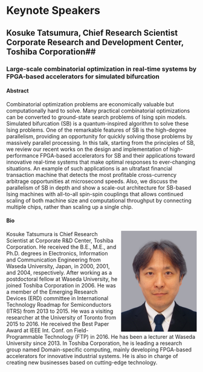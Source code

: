 # Keynote Speakers

## Kosuke Tatsumura, Chief Research Scientist Corporate Research and Development Center, Toshiba Corporation##

### Large-scale combinatorial optimization in real-time systems by FPGA-based accelerators for simulated bifurcation


#### Abstract

Combinatorial optimization problems are economically valuable but computationally hard to solve. Many practical combinatorial optimizations can be converted to ground-state search problems of Ising spin models. Simulated bifurcation (SB) is a quantum-inspired algorithm to solve these Ising problems. One of the remarkable features of SB is the high-degree parallelism, providing an opportunity for quickly solving those problems by massively parallel processing. In this talk, starting from the principles of SB, we review our recent works on the design and implementation of high-performance FPGA-based accelerators for SB and their applications toward innovative real-time systems that make optimal responses to ever-changing situations. An example of such applications is an ultrafast financial transaction machine that detects the most profitable cross-currency arbitrage opportunities at microsecond speeds. Also, we discuss the parallelism of SB in depth and show a scale-out architecture for SB-based Ising machines with all-to-all spin-spin couplings that allows continued scaling of both machine size and computational throughput by connecting multiple chips, rather than scaling up a single chip.

#### Bio

<img src="../img/Photo-Keynote-Tatsumura.jpg" style="float: right; margin-left: 10px; width: 200px;" />

Kosuke Tatsumura is Chief Research Scientist at Corporate R&D Center, Toshiba Corporation. He received the B.E., M.E., and Ph.D. degrees in Electronics, Information and Communication Engineering from Waseda University, Japan, in 2000, 2001, and 2004, respectively. After working as a postdoctoral fellow at Waseda University, he joined Toshiba Corporation in 2006. He was a member of the Emerging Research Devices (ERD) committee in International Technology Roadmap for Semiconductors (ITRS) from 2013 to 2015. He was a visiting researcher at the University of Toronto from 2015 to 2016. He received the Best Paper Award at IEEE Int. Conf. on Field-Programmable Technology (FTP) in 2016. He has been a lecturer at Waseda University since 2013. In Toshiba Corporation, he is leading a research group named Domain-specific computing, mainly developing FPGA-based accelerators for innovative industrial systems. He is also in charge of creating new businesses based on cutting-edge technology.
